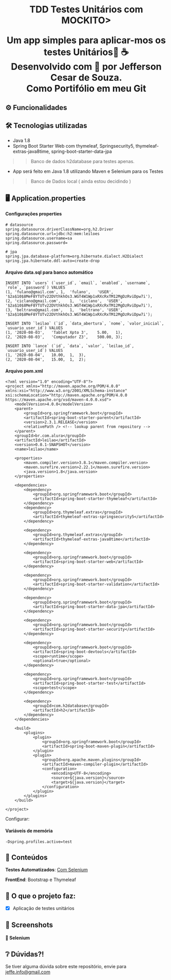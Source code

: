 <div align="center">
  <h1>TDD Testes Unitários com MOCKITO>
  <p>
	 Um app simples para aplicar-mos os testes Unitários🤿 ☕ <br>
	  Desenvolvido com 💙 por Jefferson Cesar de Souza.<br>
	  Como Portifólio em meu Git
  </p>
</div>

## ⚙️ Funcionalidades 


## 🛠️ Tecnologias utilizadas

- Java 1.8
- Spring Boot Starter Web com thymeleaf, Springsecurity5, 
thymeleaf-extras-java8time, spring-boot-starter-data-jpa

>> Banco de dados h2database para testes apenas.

- App será feito em Java 1.8 utilizando Maven e Selenium para os Testes

>> Banco de Dados local ( ainda estou decidindo )



## 🖥️ Application.properties

#### Configurações properties
````
# datasource
spring.datasource.driverClassName=org.h2.Driver
spring.datasource.url=jdbc:h2:mem:leiloes
spring.datasource.username=sa
spring.datasource.password=

# jpa
spring.jpa.database-platform=org.hibernate.dialect.H2Dialect
spring.jpa.hibernate.ddl-auto=create-drop
````

#### Arquivo data.sql para banco automático
````
INSERT INTO `users` (`user_id`, `email`, `enabled`, `username`, `role`, `password`) VALUES
(1,	'fulano@gmail.com',	1,	'fulano',	'USER',	'$2a$10$8MeF8YTUTv22DVthkhOs3.WGT4W1Wp1xRXcRxTM12MgDzRviDpw7i'),
(2,	'ciclano@gmail.com',	1,	'ciclano',	'USER',	'$2a$10$8MeF8YTUTv22DVthkhOs3.WGT4W1Wp1xRXcRxTM12MgDzRviDpw7i'),
(3,	'beltrano@gmail.com',	1,	'beltrano',	'USER',	'$2a$10$8MeF8YTUTv22DVthkhOs3.WGT4W1Wp1xRXcRxTM12MgDzRviDpw7i');

INSERT INTO `leilao` (`id`, `data_abertura`, `nome`, `valor_inicial`, `usuario_user_id`) VALUES
(1,	'2020-08-03',	'Tablet Xpto 3',	5.00,	1),
(2,	'2020-08-03',	'Computador Z3',	500.00,	3);

INSERT INTO `lance` (`id`, `data`, `valor`, `leilao_id`, `usuario_user_id`) VALUES
(1,	'2020-08-04',	10.00,	1,	3),
(2,	'2020-08-04',	15.00,	1,	2);
````

#### Arquivo pom.xml
````
<?xml version="1.0" encoding="UTF-8"?>
<project xmlns="http://maven.apache.org/POM/4.0.0" xmlns:xsi="http://www.w3.org/2001/XMLSchema-instance" xsi:schemaLocation="http://maven.apache.org/POM/4.0.0 https://maven.apache.org/xsd/maven-4.0.0.xsd">
	<modelVersion>4.0.0</modelVersion>
	<parent>
		<groupId>org.springframework.boot</groupId>
		<artifactId>spring-boot-starter-parent</artifactId>
		<version>2.3.1.RELEASE</version>
		<relativePath /> <!-- lookup parent from repository -->
	</parent>
	<groupId>br.com.alura</groupId>
	<artifactId>leilao</artifactId>
	<version>0.0.1-SNAPSHOT</version>
	<name>leilao</name>

	<properties>
		<maven.compiler.version>3.8.1</maven.compiler.version>
		<maven.surefire.version>2.22.1</maven.surefire.version>
		<java.version>1.8</java.version>
	</properties>

	<dependencies>
		<dependency>
			<groupId>org.springframework.boot</groupId>
			<artifactId>spring-boot-starter-thymeleaf</artifactId>
		</dependency>
		<dependency>
			<groupId>org.thymeleaf.extras</groupId>
			<artifactId>thymeleaf-extras-springsecurity5</artifactId>
		</dependency>

		<dependency>
			<groupId>org.thymeleaf.extras</groupId>
			<artifactId>thymeleaf-extras-java8time</artifactId>
		</dependency>

		<dependency>
			<groupId>org.springframework.boot</groupId>
			<artifactId>spring-boot-starter-web</artifactId>
		</dependency>

		<dependency>
			<groupId>org.springframework.boot</groupId>
			<artifactId>spring-boot-starter-validation</artifactId>
		</dependency>

		<dependency>
			<groupId>org.springframework.boot</groupId>
			<artifactId>spring-boot-starter-data-jpa</artifactId>
		</dependency>

		<dependency>
			<groupId>org.springframework.boot</groupId>
			<artifactId>spring-boot-starter-security</artifactId>
		</dependency>

		<dependency>
			<groupId>org.springframework.boot</groupId>
			<artifactId>spring-boot-devtools</artifactId>
			<scope>runtime</scope>
			<optional>true</optional>
		</dependency>

		<dependency>
			<groupId>org.springframework.boot</groupId>
			<artifactId>spring-boot-starter-test</artifactId>
			<scope>test</scope>
		</dependency>

		<dependency>
			<groupId>com.h2database</groupId>
			<artifactId>h2</artifactId>
		</dependency>
	</dependencies>

	<build>
		<plugins>
			<plugin>
				<groupId>org.springframework.boot</groupId>
				<artifactId>spring-boot-maven-plugin</artifactId>
			</plugin>
			<plugin>
				<groupId>org.apache.maven.plugins</groupId>
				<artifactId>maven-compiler-plugin</artifactId>
				<configuration>
					<encoding>UTF-8</encoding>
					<source>${java.version}</source>
					<target>${java.version}</target>
				</configuration>
			</plugin>
		</plugins>
	</build>

</project>
````

Configurar:

#### Variáveis de memória
````
-Dspring.profiles.active=test
````


## 📒 Conteúdos  

**Testes Automatizados**: [Com Selenium](https://github.com/JeffeDev)

**FrontEnd**: Bootstrap e Thymeleaf 




## 🎯 O que o projeto faz:
  - [X] Aplicação de testes unitários



## 📸 Screenshots
####  📌 Selenium




## ❔ Dúvidas?!
Se tiver alguma dúvida sobre este repositório, envie para jeffe.info@gmail.com




